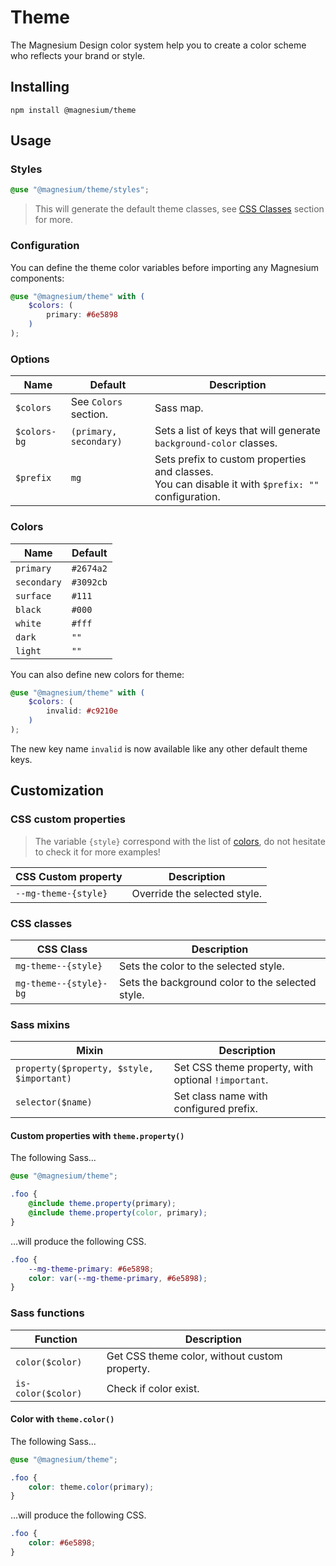 # Theme

The Magnesium Design color system help you to create a color scheme who reflects your brand or style.

## Installing

```shell
npm install @magnesium/theme
```

## Usage

### Styles

```scss
@use "@magnesium/theme/styles";
```

> This will generate the default theme classes, see [CSS Classes](#css-classes) section for more.

### Configuration

You can define the theme color variables before importing any Magnesium components:

```scss
@use "@magnesium/theme" with (
    $colors: (
        primary: #6e5898
    )
);
```

### Options

| Name         | Default                | Description                                                                                             |
|--------------|------------------------|---------------------------------------------------------------------------------------------------------|
| `$colors`    | See `Colors` section.  | Sass map.                                                                                               |
| `$colors-bg` | `(primary, secondary)` | Sets a list of keys that will generate `background-color` classes.                                      |
| `$prefix`    | `mg`                   | Sets prefix to custom properties and classes. <br/>You can disable it with `$prefix: ""` configuration. |

### Colors

| Name        | Default   |
|-------------|-----------|
| `primary`   | `#2674a2` |
| `secondary` | `#3092cb` |
| `surface`   | `#111`    |
| `black`     | `#000`    |
| `white`     | `#fff`    |
| `dark`      | `""`      |
| `light`     | `""`      |

You can also define new colors for theme:

```scss
@use "@magnesium/theme" with (
    $colors: (
        invalid: #c9210e
    )
);
```

The new key name `invalid` is now available like any other default theme keys.

## Customization

### CSS custom properties

> The variable `{style}` correspond with the list of [colors](#colors), do not hesitate to check it for more examples!

| CSS Custom property  | Description                  |
|----------------------|------------------------------|
| `--mg-theme-{style}` | Override the selected style. |

### CSS classes

| CSS Class              | Description                                      |
|------------------------|--------------------------------------------------|
| `mg-theme--{style}`    | Sets the color to the selected style.            |
| `mg-theme--{style}-bg` | Sets the background color to the selected style. |

### Sass mixins

| Mixin                                     | Description                                         |
|-------------------------------------------|-----------------------------------------------------|
| `property($property, $style, $important)` | Set CSS theme property, with optional `!important`. |
| `selector($name)`                         | Set class name with configured prefix.              |

#### Custom properties with `theme.property()`

The following Sass...

```scss
@use "@magnesium/theme";

.foo {
    @include theme.property(primary);
    @include theme.property(color, primary);
}
```

...will produce the following CSS.

```css
.foo {
    --mg-theme-primary: #6e5898;
    color: var(--mg-theme-primary, #6e5898);
}
```

### Sass functions

| Function           | Description                                   |
|--------------------|-----------------------------------------------|
| `color($color)`    | Get CSS theme color, without custom property. |
| `is-color($color)` | Check if color exist.                         |

#### Color with `theme.color()`

The following Sass...

```scss
@use "@magnesium/theme";

.foo {
    color: theme.color(primary);
}
```

...will produce the following CSS.

```css
.foo {
    color: #6e5898;
}
```
